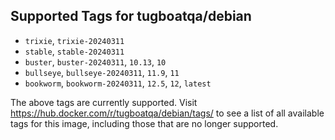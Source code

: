 ## Supported Tags for tugboatqa/debian

* `trixie`, `trixie-20240311`
* `stable`, `stable-20240311`
* `buster`, `buster-20240311`, `10.13`, `10`
* `bullseye`, `bullseye-20240311`, `11.9`, `11`
* `bookworm`, `bookworm-20240311`, `12.5`, `12`, `latest`

The above tags are currently supported. Visit https://hub.docker.com/r/tugboatqa/debian/tags/ to see a list of all available tags for this image, including those that are no longer supported.
